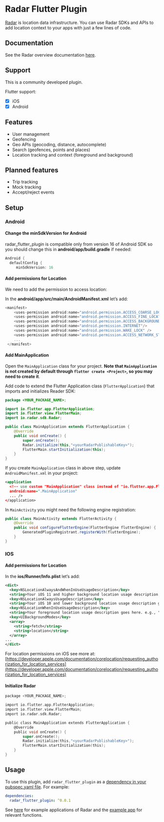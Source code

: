 # Radar Flutter Plugin

[Radar](https://radar.io) is location data infrastructure. You can use Radar SDKs and APIs to add location context to your apps with just a few lines of code.

## Documentation

See the Radar overview documentation [here](https://radar.io/documentation).

## Support

This is a community developed plugin. 

Flutter support:
* [x] iOS
* [x] Android

## Features

* User management
* Geofencing
* Geo APIs (geocoding, distance, autocomplete)
* Search (geofences, points and places)
* Location tracking and context (foreground and background)

## Planned features
* Trip tracking
* Mock tracking
* Accept/reject events

## Setup
### Android
#### **Change the minSdkVersion for Android**

radar_flutter_plugin is compatible only from version 16 of Android SDK so you should change this in **android/app/build.gradle** if needed:
```dart
Android {
  defaultConfig {
     minSdkVersion: 16
```
#### **Add permissions for Location**
We need to add the permission to access location:

In the **android/app/src/main/AndroidManifest.xml** let’s add:

```dart 
<manifest>
    <uses-permission android:name="android.permission.ACCESS_COARSE_LOCATION"/>
    <uses-permission android:name="android.permission.ACCESS_FINE_LOCATION"/>
    <uses-permission android:name="android.permission.ACCESS_BACKGROUND_LOCATION"/>
    <uses-permission android:name="android.permission.INTERNET"/>
    <uses-permission android:name="android.permission.WAKE_LOCK" />
    <uses-permission android:name="android.permission.ACCESS_NETWORK_STATE"/>
    ...
 </manifest>
```

#### **Add MainApplication**
 Open the `MainApplication` class for your project. **Note that `MainApplication`
is not created by default through `flutter create <Project>`, so you may need to
create it**. 

Add code to extend the Flutter Application class
(`FlutterApplication`) that imports and initializes Reader SDK:

```java
package <YOUR_PACKAGE_NAME>;

import io.flutter.app.FlutterApplication;
import io.flutter.view.FlutterMain;
import io.radar.sdk.Radar;

public class MainApplication extends FlutterApplication {
    @Override
    public void onCreate() {
        super.onCreate();
        Radar.initialize(this,"<yourRadarPublishableKey>");
        FlutterMain.startInitialization(this);
    }
}
```

If you create `MainApplication` class in above step, update `AndroidManifest.xml` in your project:

```xml
<application
  <!-- use custom "MainApplication" class instead of "io.flutter.app.FlutterApplication" -->
  android:name=".MainApplication" 
  ... />
</application>
```

In `MainActivity` you might need the following engine registration:
```java
public class MainActivity extends FlutterActivity {
    @Override
    public void configureFlutterEngine(FlutterEngine flutterEngine) {
        GeneratedPluginRegistrant.registerWith(flutterEngine);
    }
}
```

### **IOS**

#### **Add permissions for Location**
In the **ios/Runner/Info.plist** let’s add:

```xml
<dict>  
  <key>NSLocationAlwaysAndWhenInUseUsageDescription</key>
  <string>Your iOS 11 and higher background location usage description goes here. e.g., "This app uses your location in the background to recommend places nearby."</string>
  <key>NSLocationAlwaysUsageDescription</key>
  <string>Your iOS 10 and lower background location usage description goes here. e.g., "This app uses your location in the background to recommend places nearby."</string>
  <key>NSLocationWhenInUseUsageDescription</key>
  <string>Your foreground location usage description goes here. e.g., "This app uses your location in the foreground to recommend places nearby."</string>
  <key>UIBackgroundModes</key>
  <array>
    <string>fetch</string>
    <string>location</string>
  </array>
...
</dict>
```

For location permissions on iOS see more at: [https://developer.apple.com/documentation/corelocation/requesting_authorization_for_location_services](https://developer.apple.com/documentation/corelocation/requesting_authorization_for_location_services)

#### **Initialize Radar**

```objective-c
package <YOUR_PACKAGE_NAME>;

import io.flutter.app.FlutterApplication;
import io.flutter.view.FlutterMain;
import io.radar.sdk.Radar;

public class MainApplication extends FlutterApplication {
    @Override
    public void onCreate() {
        super.onCreate();
        Radar.initialize(this,"<yourRadarPublishableKey>");
        FlutterMain.startInitialization(this);
    }
}
```

## Usage
To use this plugin, add `radar_flutter_plugin` as a [dependency in your pubspec.yaml file](https://flutter.io/platform-plugins/). For example:

```yaml
dependencies:
  radar_flutter_plugin: ^0.0.1
```

See [here](https://radar.io/documentation/tutorials) for example applications of Radar and the [example app](https://github.com/brettguenther/radar_flutter_plugin/tree/main/example) for relevant functions.

